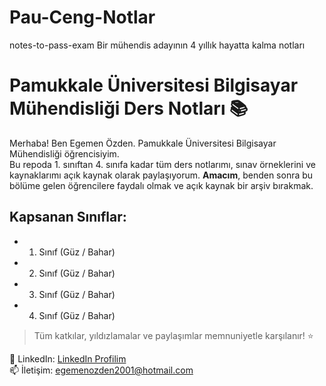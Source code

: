 # Pau-Ceng-Notlar
notes-to-pass-exam
Bir mühendis adayının 4 yıllık hayatta kalma notları

# Pamukkale Üniversitesi Bilgisayar Mühendisliği Ders Notları 📚

Merhaba! Ben Egemen Özden. Pamukkale Üniversitesi Bilgisayar Mühendisliği öğrencisiyim.  
Bu repoda 1. sınıftan 4. sınıfa kadar tüm ders notlarımı, sınav örneklerini ve kaynaklarımı açık kaynak olarak paylaşıyorum.
**Amacım**, benden sonra bu bölüme gelen öğrencilere faydalı olmak ve açık kaynak bir arşiv bırakmak. 

## Kapsanan Sınıflar:
- 1. Sınıf (Güz / Bahar)
- 2. Sınıf (Güz / Bahar)
- 3. Sınıf (Güz / Bahar)
- 4. Sınıf (Güz / Bahar)

> Tüm katkılar, yıldızlamalar ve paylaşımlar memnuniyetle karşılanır! ⭐

📌 LinkedIn: [LinkedIn Profilim](https://www.linkedin.com/in/egemen-%C3%B6zden/)  
📫 İletişim: egemenozden2001@hotmail.com
